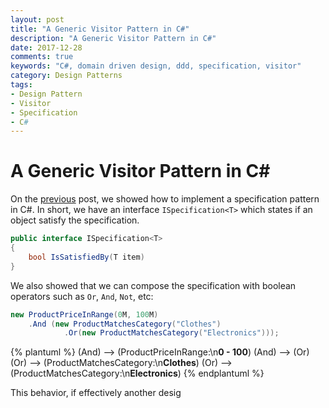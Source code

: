```yaml
---
layout: post
title: "A Generic Visitor Pattern in C#"
description: "A Generic Visitor Pattern in C#"
date: 2017-12-28
comments: true
keywords: "C#, domain driven design, ddd, specification, visitor"
category: Design Patterns
tags:
- Design Pattern
- Visitor
- Specification
- C#
---
```


# A Generic Visitor Pattern in C#

On the [previous](2017-12-18-a-generic-specification-pattern-in-c) post, we showed how to implement a specification pattern in C#. In short, we have an interface `ISpecification<T>` which states if an object satisfy the specification.

```csharp
public interface ISpecification<T>
{
    bool IsSatisfiedBy(T item)
}
```

We also showed that we can compose the specification with boolean operators such as `Or`, `And`, `Not`, etc:

```csharp
new ProductPriceInRange(0M, 100M)
    .And (new ProductMatchesCategory("Clothes")
            .Or(new ProductMatchesCategory("Electronics")));
```

{% plantuml %}
(And) --> (ProductPriceInRange:\n**0 - 100**)
(And) --> (Or)
(Or) --> (ProductMatchesCategory:\n**Clothes**)
(Or) --> (ProductMatchesCategory:\n**Electronics**)
{% endplantuml %}

 This behavior, if effectively another desig


